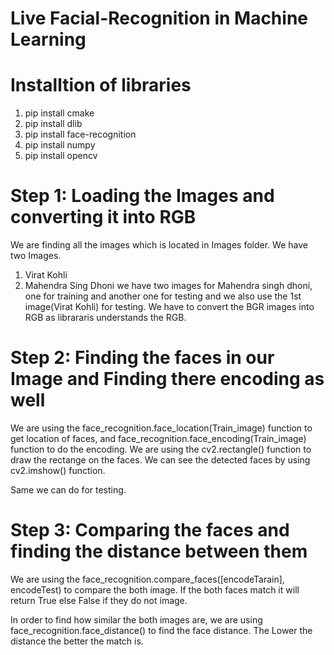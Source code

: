 # Live Facial-Recognition in Machine Learning

# Installtion of libraries
1. pip install cmake
2. pip install dlib
3. pip install face-recognition
4. pip install numpy
5. pip install opencv

# Step 1: Loading the Images and converting it into RGB
We are finding all the images which is located in Images folder.
We have two Images.
1. Virat Kohli
2. Mahendra Sing Dhoni 
we have two images for Mahendra singh dhoni, one for training and another one for testing and we also use the 1st image(Virat Kohli) for testing.
We have to convert the BGR images into RGB as librararis understands the RGB.

# Step 2: Finding the faces in our Image and Finding there encoding as well
We are using the face_recognition.face_location(Train_image) function to get location of faces, and face_recognition.face_encoding(Train_image) 
function to do the encoding. 
We are using the cv2.rectangle() function to draw the rectange on the faces.
We can see the detected faces by using cv2.imshow() function.

Same we can do for testing.

# Step 3: Comparing the faces and finding the distance between them 
We are using the face_recognition.compare_faces([encodeTarain], encodeTest) to compare the both image. If the both 
faces match it will return True else False if they do not image.

In order to find how similar the both images are, we are using face_recognition.face_distance() to find the face distance.
The Lower the distance the better the match is.
